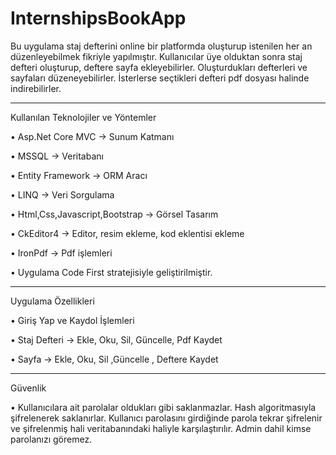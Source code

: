 # InternshipsBookApp
Bu uygulama staj defterini online bir platformda oluşturup istenilen her an düzenleyebilmek fikriyle yapılmıştır. Kullanıcılar üye olduktan sonra staj defteri oluşturup, deftere sayfa ekleyebilirler. Oluşturdukları defterleri ve sayfaları düzeneyebilirler. İsterlerse seçtikleri defteri pdf dosyası halinde indirebilirler.

----------------------------------------------------------------------------------------------------

Kullanılan Teknolojiler ve Yöntemler

•	Asp.Net Core MVC -> Sunum Katmanı

•	MSSQL -> Veritabanı

•	Entity Framework  -> ORM Aracı

•	LINQ -> Veri Sorgulama

•	Html,Css,Javascript,Bootstrap -> Görsel Tasarım 

•	CkEditor4 -> Editor, resim ekleme, kod eklentisi ekleme

•	IronPdf -> Pdf işlemleri

•	Uygulama Code First stratejisiyle geliştirilmiştir.

----------------------------------------------------------------------------------------------------


Uygulama Özellikleri

•	Giriş Yap ve Kaydol İşlemleri

•	Staj Defteri -> Ekle, Oku, Sil, Güncelle, Pdf Kaydet

•	Sayfa -> Ekle, Oku, Sil ,Güncelle , Deftere Kaydet

----------------------------------------------------------------------------------------------------

Güvenlik

•	Kullanıcılara ait parolalar oldukları gibi saklanmazlar. Hash algoritmasıyla şifrelenerek saklanırlar. Kullanıcı parolasını girdiğinde parola  tekrar şifrelenir ve şifrelenmiş hali veritabanındaki haliyle karşılaştırılır. Admin dahil kimse parolanızı göremez.
